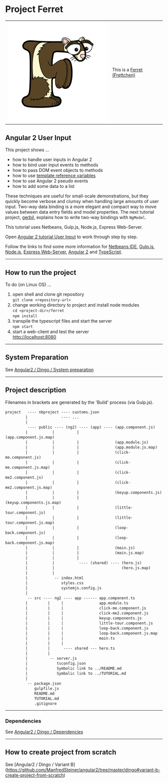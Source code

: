 # Project Ferret  

|  |  |
| --- | ---------- |
| ![Project Logo](images/ferret.png) | This is a [Ferret (Frettchen)](https://a-z-animals.com/animals/ferret/) |

## Angular 2 User Input 

This project shows ...

* how to handle user inputs in Angular 2
* how to bind user input events to methods
* how to pass DOM event objects to methods
* how to use [template reference variables](https://angular.io/docs/ts/latest/guide/template-syntax.html#!#ref-vars)
* how to use Angular 2 pseudo events
* how to add some data to a list

These techniques are useful for small-scale demonstrations,
but they quickly become verbose and clumsy when handling large
amounts of user input. Two-way data binding is a more elegant 
and compact way to move values between data entry fields and model properties.
The next tutorial project, [gerbil](gerbil), explains how to write two-way bindings with `NgModel`.

This tutorial uses Netbeans, Gulp.js, Node.js, Express Web-Server.

Open [Angular 2 tutorial User Input](https://angular.io/docs/ts/latest/guide/user-input.html)
to work through step by step.

Follow the links to find some more information for
[Netbeans IDE](http://netbeans.org/), 
[Gulp.js](https://www.npmjs.com/package/gulp),
[Node.js](https://nodejs.org/en/), 
[Express Web-Server](https://www.npmjs.com/package/express), 
[Angular 2](https://angular.io/docs/) and 
[TypeScript](https://www.typescriptlang.org/).

--------------------------------------------------------------

## How to run the project

To do (on Linux OS) ...

1. open shell and clone git repository  
  `git clone <repository-url>`
2. change working directory to project and install node modules  
  `cd <project-dir>/ferret`  
  `npm install`
3. transpile the typescript files and start the server  
  `npm start`
4. start a web-client and test the server  
  [http://localhost:8080](http://localhost:8080)

-------------------------------------------------------------

## System Preparation

See [Angular2 / Dingo / System preparation](https://github.com/ManfredSteiner/angular2/tree/master/dingo#system-preparation)

--------------------------------------------------------------

## Project description

Filenames in brackets are generated by the 'Build' process (via Gulp.js).

```
project   ---- nbproject ---- customs.json
         |               ---- ...
         |                
          ---- public ---- (ng2) ---- (app) ---- (app.component.js)
         |           |          |                (app.component.js.map)
         |           |          |                (app.module.js)
         |           |          |                (app.module.js.map)
         |           |          |                (click-me.component.js)
         |           |          |                (click-me.component.js.map)
         |           |          |                (click-me2.component.js)
         |           |          |                (click-me2.component.js.map)
         |           |          |                (keyup.components.js)
         |           |          |                (keyup.components.js.map)
         |           |          |                (little-tour.component.js)
         |           |          |                (little-tour.component.js.map)
         |           |          |                (loop-back.component.js)
         |           |          |                (loop-back.component.js.map)
         |           |          |                (main.js)
         |           |          |                (main.js.map)
         |           |          |
         |           |           ---- (shared) ---- (hero.js)
         |           |                              (hero.js.map)
         |           |
         |            -- index.html
         |               styles.css
         |               systemjs.config.js
         |
          -- src ---- ng2 ---- app ------ app.component.ts
         |         |     |                app.module.ts
         |         |     |                click-me.component.js
         |         |     |                click-me2.component.js
         |         |     |                keyup.components.js
         |         |     |                little-tour.component.js
         |         |     |                loop-back.component.js
         |         |     |                loop-back.component.js.map
         |         |     |                main.ts
         |         |     |
         |         |      ---- shared --- hero.ts
         |         |
         |          -- server.js
         |             tsconfig.json
         |             Symbolic link to ../README.md
         |             Symbolic link to ../TUTORIAL.md
         |
          -- package.json
             gulpfile.js
             README.md
             TUTORIAL.md
             .gitignore
```

-------------------------------------------------------------

### Dependencies

See [Angular2 / Dingo / Dependencies](https://github.com/ManfredSteiner/angular2/tree/master/dingo#dependencies)

-------------------------------------------------------------


## How to create project from scratch

See [Angular2 / Dingo / Variant B] (https://github.com/ManfredSteiner/angular2/tree/master/dingo#variant-b-create-project-from-scratch)

